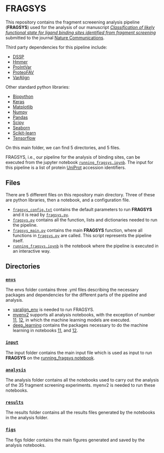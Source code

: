 # FRAGSYS
This repository contains the fragment screeening analysis pipeline (**FRAGSYS**) used for the analysis of our manuscript [_Classification of likely functional state for ligand binding sites identified from fragment screening_](https://doi.org/10.21203/rs.3.rs-3185838/v1) submitted to the journal [Nature Communications](https://www.nature.com/ncomms/).

Third party dependencies for this pipeline include:
- [DSSP](https://swift.cmbi.umcn.nl/gv/dssp/)
- [Hmmer](http://hmmer.org/)
- [ProIntVar](https://github.com/bartongroup/prointvar)
- [ProteoFAV](https://github.com/bartongroup/ProteoFAV)
- [VarAlign](https://github.com/bartongroup/SM_varalign)

Other standard python libraries:
- [Biopython](https://biopython.org/)
- [Keras](https://keras.io/)
- [Matplotlib](https://matplotlib.org/)
- [Numpy](https://numpy.org/)
- [Pandas](https://pandas.pydata.org/)
- [Scipy](https://scipy.org/)
- [Seaborn](https://seaborn.pydata.org/)
- [Scikit-learn](https://scikit-learn.org/stable/)
- [Tensorflow](https://www.tensorflow.org/)

On this main folder, we can find 5 directories, and 5 files.

FRAGSYS, i.e., our pipeline for the analysis of binding sites, can be executed from the jupyter notebook [`running_fragsys.ipynb`](running_fragsys.ipynb). The input for this pipeline is a list of protein [UniProt](https://www.uniprot.org/) accession identifiers.


## Files
There are 5 different files on this repository main directory. Three of these are python libraries, then a notebook, and a configuration file.
  +  [`fragsys_config.txt`](fragsys_config.txt) contains the default parameters to run **FRAGSYS** and it is read by [`fragsys.py`](fragsys.py).
  +  [`fragsys.py`](fragsys.py) contains all the function, lists and dictionaries needed to run the pipeline.
  +  [`fragsys_main.py`](fragsys_main.py) contains the main **FRAGSYS** function, where all functions in [`fragsys.py`](fragsys.py) are called. This script represents the pipeline itself.
  +  [`running_fragsys.ipynb`](running_fragsys.ipynb) is the notebook where the pipeline is executed in an interactive way.
## Directories
### [`envs`](envs/)
The envs folder contains three .yml files describing the necessary packages and dependencies for the different parts of the pipeline and analysis.
  +  [varalign_env](envs/varalign_env.yml) is needed to run FRAGSYS.
  +  [myenv2](envs/myenv2.yml) supports all analysis notebooks, with the exception of number [11](analysis/11_fragsys_ML_create_models.ipynb), [12](analysis/12_fragsys_ML_test_models.ipynb), in which the machine learning models are executed.
  +  [deep_learning](envs/deep_learning.yml) contains the packages necessary to do the machine learning in notebooks [11](analysis/11_fragsys_ML_create_models.ipynb), and [12](analysis/12_fragsys_ML_test_models.ipynb).
### [`input`](input/)
The input folder contains the main input file which is used as input to run **FRAGSYS** on the [running_fragsys notebook](running_fragsys.ipynb).
### [`analysis`](analysis/)
The analysis folder contains all the notebooks used to carry out the analysis of the 35 fragment screening experiments. myenv2 is needed to run these notebooks.
### [`results`](results/)
The results folder contains all the results files generated by the notebooks in the analysis folder.
### [`figs`](figs/)
The figs folder contains the main figures generated and saved by the analysis notebooks.
